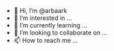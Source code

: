 - 👋 Hi, I’m @arbaark
- 👀 I’m interested in ...
- 🌱 I’m currently learning ...
- 💞️ I’m looking to collaborate on ...
- 📫 How to reach me ...

<!---
arbaark/arbaark is a ✨ special ✨ repository because its `README.md` (this file) appears on your GitHub profile.
You can click the Preview link to take a look at your changes.
--->
